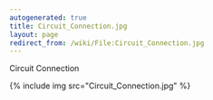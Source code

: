 ```yaml
---
autogenerated: true
title: Circuit_Connection.jpg
layout: page
redirect_from: /wiki/File:Circuit_Connection.jpg
---
```


Circuit Connection

{% include img src="Circuit_Connection.jpg" %}

